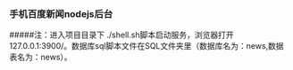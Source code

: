 ﻿### 手机百度新闻nodejs后台
#####注：进入项目目录下 ./shell.sh脚本启动服务，浏览器打开127.0.0.1:3900/。数据库sql脚本文件在SQL文件夹里（数据库名为：news,数据表名为：news）。


